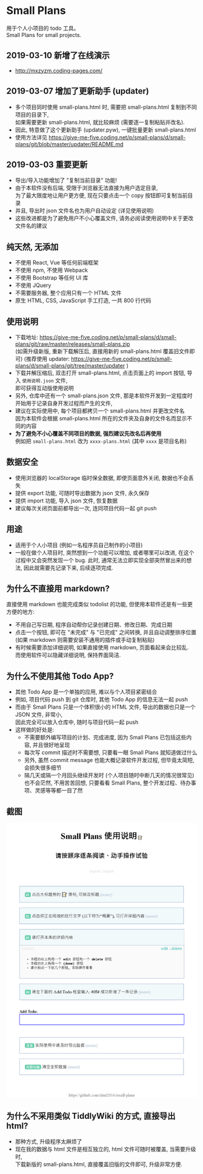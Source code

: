 # Small Plans

用于个人小项目的 todo 工具。  
Small Plans for small projects.


## 2019-03-10 新增了在线演示

- http://mxzyzm.coding-pages.com/


## 2019-03-07 增加了更新助手 (updater)

- 多个项目同时使用 small-plans.html 时, 需要把 small-plans.html 复制到不同项目的目录下,  
  如果需要更新 small-plans.html, 就比较麻烦 (需要逐一复制粘贴并改名).
- 因此, 特意做了这个更新助手 (updater.pyw), 一键批量更新 small-plans.html
- 使用方法详见 https://give-me-five.coding.net/p/small-plans/d/small-plans/git/blob/master/updater/README.md


## 2019-03-03 重要更新

- 导出/导入功能增加了 "复制当前目录" 功能!
- 由于本软件没有后端, 受限于浏览器无法直接为用户选定目录,  
  为了最大限度地让用户更方便, 现在只要点击一个 copy 按钮即可复制当前目录
- 并且, 导出时 json 文件名也为用户自动设定 (详见使用说明)
- 这些改进都是为了避免用户不小心覆盖文件, 请务必阅读使用说明中关于更改文件名的建议

## 纯天然, 无添加

- 不使用 React, Vue 等任何前端框架
- 不使用 npm, 不使用 Webpack
- 不使用 Bootstrap 等任何 UI 库
- 不使用 JQuery
- 不需要服务器, 整个应用只有一个 HTML 文件
- 原生 HTML, CSS, JavaScript 手工打造, 一共 800 行代码

## 使用说明

- 下载地址: https://give-me-five.coding.net/p/small-plans/d/small-plans/git/raw/master/releases/small-plans.zip  
  (如需升级新版, 重新下载解压后, 直接用新的 small-plans.html 覆盖旧文件即可)
  (推荐使用 updater: https://give-me-five.coding.net/p/small-plans/d/small-plans/git/tree/master/updater )
- 下载并解压缩后, 双击打开 small-plans.html, 点击页面上的 import 按钮, 导入 `使用说明.json` 文件,  
  即可获得互动版使用说明
- 另外, 仓库中还有一个 small-plans.json 文件, 那是本软件开发到一定程度时开始用于记录自身开发过程而产生的文件,
- 建议在实际使用中, 每个项目都拷贝一个 small-plans.html 并更改文件名  
  因为本软件会根据 small-plans.html 所在的文件夹及自身的文件名而显示不同的内容
- **为了避免不小心覆盖不同项目的数据, 强烈建议先改名后再使用**  
  例如把 `small-plans.html` 改为 `xxxx-plans.html` (其中 `xxxx` 是项目名称)


## 数据安全

- 使用浏览器的 localStorage 临时保全数据, 即使页面意外关闭, 数据也不会丢失
- 提供 export 功能, 可随时导出数据为 json 文件, 永久保存
- 提供 import 功能, 导入 json 文件, 恢复数据
- 建议每次关闭页面前都导出一次, 连同项目代码一起 git push

## 用途

- 适用于个人小项目 (例如一名程序员自己制作的小项目)
- 一般在做个人项目时, 突然想到一个功能可以增加, 或者哪里可以改进, 在这个过程中又会突然发现一个 bug.
此时, 通常无法立即实现全部突然冒出来的想法, 因此就需要先记录下来, 后续逐项完成.

## 为什么不直接用 markdown?

直接使用 markdown 也能完成类似 todolist 的功能, 但使用本软件还是有一些更方便的地方:

- 不用自己写日期, 程序自动帮你记录创建日期、修改日期、完成日期
- 点击一个按钮, 即可在 "未完成" 与 "已完成" 之间转换, 并且自动调整排序位置  
  (如果 markdown 则需要安装不通用的插件或手动复制粘贴)
- 有时候需要添加详细说明, 如果直接使用 markdown, 页面看起来会比较乱.  
  而使用软件可以隐藏详细说明, 保持界面简洁.

## 为什么不使用其他 Todo App?

- 其他 Todo App 是一个单独的应用, 难以与个人项目紧密结合
- 例如, 项目代码 push 到 git 仓库时, 其他 Todo App 的信息无法一起 push
- 而由于 Small Plans 只是一个体积很小的 HTML 文件, 导出的数据也只是一个 JSON 文件, 非常小,  
  因此完全可以放入仓库中, 随时与项目代码一起 push
- 这样做的好处是:
  - 不需要额外编写项目的计划、完成进度, 因为 Small Plans 已包括这些内容, 并且很好地呈现
  - 每次写 commit 描述时不需要想, 只要看一眼 Small Plans 就知道做过什么
  - 另外, 虽然 commit message 也能大概记录软件开发过程, 但毕竟太简短, 会损失很多细节
  - 隔几天或隔一个月回头继续开发时 (个人项目随时中断几天的情况很常见) 也不会茫然, 不用苦苦回想,
    只要看看 Small Plans, 整个开发过程、待办事项、灵感等等都一目了然


## 截图

![screenshot](screenshot.jpg)

## 为什么不采用类似 TiddlyWiki 的方式, 直接导出 html?

- 那种方式, 升级程序太麻烦了
- 现在我的数据与 html 文件是相互独立的, html 文件可随时被覆盖, 当需要升级时,  
  下载新版的 small-plans.html, 直接覆盖旧版的文件即可, 升级非常方便.
